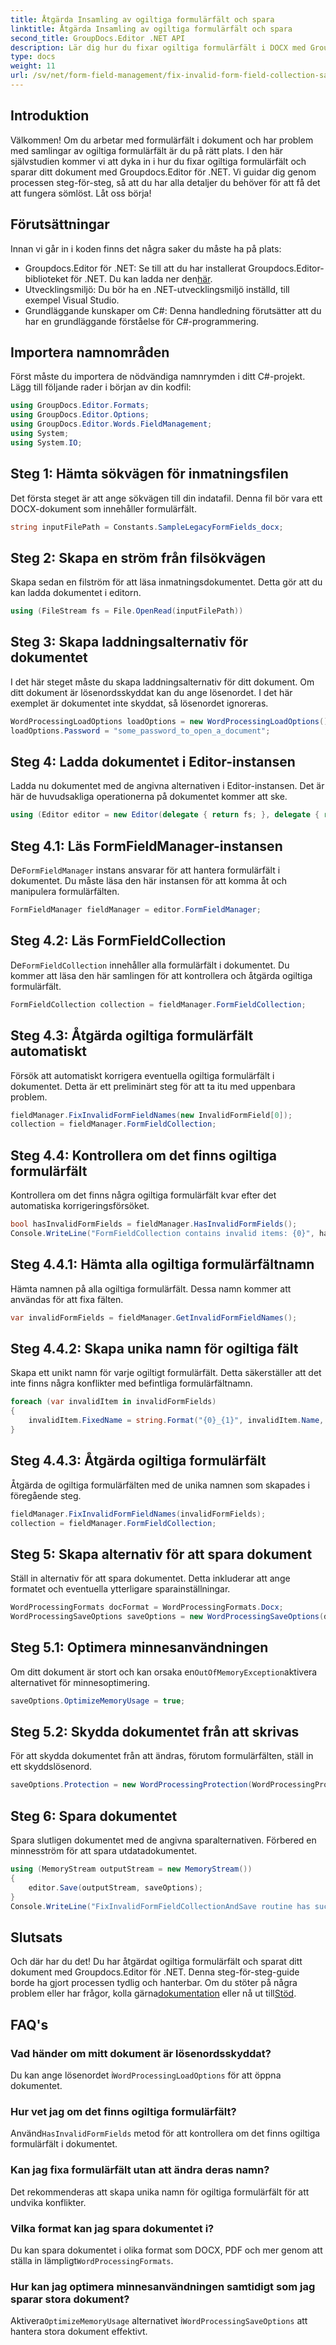```yaml
---
title: Åtgärda Insamling av ogiltiga formulärfält och spara
linktitle: Åtgärda Insamling av ogiltiga formulärfält och spara
second_title: GroupDocs.Editor .NET API
description: Lär dig hur du fixar ogiltiga formulärfält i DOCX med Groupdocs.Editor för .NET. Följ den här guiden för att säkerställa att dina dokument är felfria och spara dem på ett säkert sätt.
type: docs
weight: 11
url: /sv/net/form-field-management/fix-invalid-form-field-collection-save/
---
```

## Introduktion
Välkommen! Om du arbetar med formulärfält i dokument och har problem med samlingar av ogiltiga formulärfält är du på rätt plats. I den här självstudien kommer vi att dyka in i hur du fixar ogiltiga formulärfält och sparar ditt dokument med Groupdocs.Editor för .NET. Vi guidar dig genom processen steg-för-steg, så att du har alla detaljer du behöver för att få det att fungera sömlöst. Låt oss börja!
## Förutsättningar
Innan vi går in i koden finns det några saker du måste ha på plats:
-  Groupdocs.Editor för .NET: Se till att du har installerat Groupdocs.Editor-biblioteket för .NET. Du kan ladda ner den[här](https://releases.groupdocs.com/editor/net/).
- Utvecklingsmiljö: Du bör ha en .NET-utvecklingsmiljö inställd, till exempel Visual Studio.
- Grundläggande kunskaper om C#: Denna handledning förutsätter att du har en grundläggande förståelse för C#-programmering.
## Importera namnområden
Först måste du importera de nödvändiga namnrymden i ditt C#-projekt. Lägg till följande rader i början av din kodfil:
```csharp
using GroupDocs.Editor.Formats;
using GroupDocs.Editor.Options;
using GroupDocs.Editor.Words.FieldManagement;
using System;
using System.IO;
```
## Steg 1: Hämta sökvägen för inmatningsfilen
Det första steget är att ange sökvägen till din indatafil. Denna fil bör vara ett DOCX-dokument som innehåller formulärfält.
```csharp
string inputFilePath = Constants.SampleLegacyFormFields_docx;
```
## Steg 2: Skapa en ström från filsökvägen
Skapa sedan en filström för att läsa inmatningsdokumentet. Detta gör att du kan ladda dokumentet i editorn.
```csharp
using (FileStream fs = File.OpenRead(inputFilePath))
```
## Steg 3: Skapa laddningsalternativ för dokumentet
I det här steget måste du skapa laddningsalternativ för ditt dokument. Om ditt dokument är lösenordsskyddat kan du ange lösenordet. I det här exemplet är dokumentet inte skyddat, så lösenordet ignoreras.
```csharp
WordProcessingLoadOptions loadOptions = new WordProcessingLoadOptions();
loadOptions.Password = "some_password_to_open_a_document";
```
## Steg 4: Ladda dokumentet i Editor-instansen
Ladda nu dokumentet med de angivna alternativen i Editor-instansen. Det är här de huvudsakliga operationerna på dokumentet kommer att ske.
```csharp
using (Editor editor = new Editor(delegate { return fs; }, delegate { return loadOptions; }))
```
## Steg 4.1: Läs FormFieldManager-instansen
 De`FormFieldManager` instans ansvarar för att hantera formulärfält i dokumentet. Du måste läsa den här instansen för att komma åt och manipulera formulärfälten.
```csharp
FormFieldManager fieldManager = editor.FormFieldManager;
```
## Steg 4.2: Läs FormFieldCollection
 De`FormFieldCollection` innehåller alla formulärfält i dokumentet. Du kommer att läsa den här samlingen för att kontrollera och åtgärda ogiltiga formulärfält.
```csharp
FormFieldCollection collection = fieldManager.FormFieldCollection;
```
## Steg 4.3: Åtgärda ogiltiga formulärfält automatiskt
Försök att automatiskt korrigera eventuella ogiltiga formulärfält i dokumentet. Detta är ett preliminärt steg för att ta itu med uppenbara problem.
```csharp
fieldManager.FixInvalidFormFieldNames(new InvalidFormField[0]);
collection = fieldManager.FormFieldCollection;
```
## Steg 4.4: Kontrollera om det finns ogiltiga formulärfält
Kontrollera om det finns några ogiltiga formulärfält kvar efter det automatiska korrigeringsförsöket.
```csharp
bool hasInvalidFormFields = fieldManager.HasInvalidFormFields();
Console.WriteLine("FormFieldCollection contains invalid items: {0}", hasInvalidFormFields);
```
## Steg 4.4.1: Hämta alla ogiltiga formulärfältnamn
Hämta namnen på alla ogiltiga formulärfält. Dessa namn kommer att användas för att fixa fälten.
```csharp
var invalidFormFields = fieldManager.GetInvalidFormFieldNames();
```
## Steg 4.4.2: Skapa unika namn för ogiltiga fält
Skapa ett unikt namn för varje ogiltigt formulärfält. Detta säkerställer att det inte finns några konflikter med befintliga formulärfältnamn.
```csharp
foreach (var invalidItem in invalidFormFields)
{
    invalidItem.FixedName = string.Format("{0}_{1}", invalidItem.Name, Guid.NewGuid());
}
```
## Steg 4.4.3: Åtgärda ogiltiga formulärfält
Åtgärda de ogiltiga formulärfälten med de unika namnen som skapades i föregående steg.
```csharp
fieldManager.FixInvalidFormFieldNames(invalidFormFields);
collection = fieldManager.FormFieldCollection;
```
## Steg 5: Skapa alternativ för att spara dokument
Ställ in alternativ för att spara dokumentet. Detta inkluderar att ange formatet och eventuella ytterligare sparainställningar.
```csharp
WordProcessingFormats docFormat = WordProcessingFormats.Docx;
WordProcessingSaveOptions saveOptions = new WordProcessingSaveOptions(docFormat);
```
## Steg 5.1: Optimera minnesanvändningen
 Om ditt dokument är stort och kan orsaka en`OutOfMemoryException`aktivera alternativet för minnesoptimering.
```csharp
saveOptions.OptimizeMemoryUsage = true;
```
## Steg 5.2: Skydda dokumentet från att skrivas
För att skydda dokumentet från att ändras, förutom formulärfälten, ställ in ett skyddslösenord.
```csharp
saveOptions.Protection = new WordProcessingProtection(WordProcessingProtectionType.AllowOnlyFormFields, "write_password");
```
## Steg 6: Spara dokumentet
Spara slutligen dokumentet med de angivna sparalternativen. Förbered en minnesström för att spara utdatadokumentet.
```csharp
using (MemoryStream outputStream = new MemoryStream())
{
    editor.Save(outputStream, saveOptions);
}
Console.WriteLine("FixInvalidFormFieldCollectionAndSave routine has successfully finished");
```
## Slutsats
 Och där har du det! Du har åtgärdat ogiltiga formulärfält och sparat ditt dokument med Groupdocs.Editor för .NET. Denna steg-för-steg-guide borde ha gjort processen tydlig och hanterbar. Om du stöter på några problem eller har frågor, kolla gärna[dokumentation](https://reference.groupdocs.com/editor/net/) eller nå ut till[Stöd](https://forum.groupdocs.com/c/editor/20).
## FAQ's
### Vad händer om mitt dokument är lösenordsskyddat?
 Du kan ange lösenordet i`WordProcessingLoadOptions` för att öppna dokumentet.
### Hur vet jag om det finns ogiltiga formulärfält?
 Använd`HasInvalidFormFields` metod för att kontrollera om det finns ogiltiga formulärfält i dokumentet.
### Kan jag fixa formulärfält utan att ändra deras namn?
Det rekommenderas att skapa unika namn för ogiltiga formulärfält för att undvika konflikter.
### Vilka format kan jag spara dokumentet i?
 Du kan spara dokumentet i olika format som DOCX, PDF och mer genom att ställa in lämpligt`WordProcessingFormats`.
### Hur kan jag optimera minnesanvändningen samtidigt som jag sparar stora dokument?
 Aktivera`OptimizeMemoryUsage` alternativet i`WordProcessingSaveOptions` att hantera stora dokument effektivt.